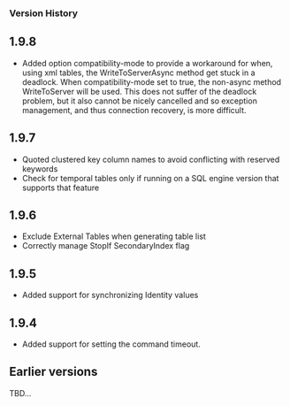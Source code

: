 ### Version History 

## 1.9.8

- Added option compatibility-mode to provide a workaround for when, using xml tables, the WriteToServerAsync method get stuck in a deadlock. When compatibility-mode set to true, the non-async method WriteToServer will be used. This does not suffer of the deadlock problem, but it also cannot be nicely cancelled and so exception management, and thus connection recovery, is more difficult.

## 1.9.7

- Quoted clustered key column names to avoid conflicting with reserved keywords
- Check for temporal tables only if running on a SQL engine version that supports that feature

## 1.9.6

- Exclude External Tables when generating table list
- Correctly manage StopIf SecondaryIndex flag

## 1.9.5

- Added support for synchronizing Identity values

## 1.9.4

- Added support for setting the command timeout.

## Earlier versions

TBD...

